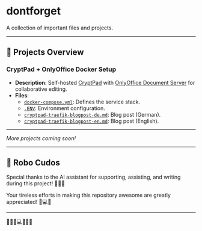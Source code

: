 # dontforget

A collection of important files and projects.

---

## 📁 Projects Overview

### CryptPad + OnlyOffice Docker Setup
- **Description**: Self-hosted [CryptPad](https://cryptpad.org) with [OnlyOffice Document Server](https://www.onlyoffice.com) for collaborative editing.
- **Files**:
  - [`docker-compose.yml`](cryptpad%20onlyoffice%20traefik/docker-compose.yml): Defines the service stack.
  - [`.ENV`](cryptpad%20onlyoffice%20traefik/.ENV): Environment configuration.
  - [`cryptpad-traefik-blogpost-de.md`](cryptpad%20onlyoffice%20traefik/cryptpad-traefik-blogpost-de.md): Blog post (German).
  - [`cryptpad-traefik-blogpost-en.md`](cryptpad%20onlyoffice%20traefik/cryptpad-traefik-blogpost-en.md): Blog post (English).

---

*More projects coming soon!*

---

## 🤖 Robo Cudos

Special thanks to the AI assistant for supporting, assisting, and writing during this project! 🚀🤖✨

Your tireless efforts in making this repository awesome are greatly appreciated! 🙌💻🎉

---

🌟🚀🤖💻✨🎉🙌
